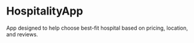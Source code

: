 # HospitalityApp
App designed to help choose best-fit hospital based on pricing, location, and reviews.
